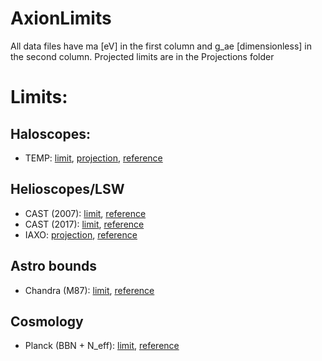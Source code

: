 # AxionLimits
All data files have ma [eV] in the first column and g_ae [dimensionless] in the second column. Projected limits are in the Projections folder

# Limits:

## Haloscopes:
* TEMP: [limit](https://github.com/cajohare/AxionLimits/blob/master/limit_data/AxionElectron/TEMP.txt), [projection](https://github.com/cajohare/AxionLimits/blob/master/limit_data/Projections/TEMP.txt),  [reference](https://arxiv.org/abs/arXiv:1004.1313)
## Helioscopes/LSW
* CAST (2007): [limit](https://github.com/cajohare/AxionLimits/blob/master/limit_data/AxionElectron/CAST_highm.txt), [reference](https://arxiv.org/abs/hep-ex/0702006)
* CAST (2017): [limit](https://github.com/cajohare/AxionLimits/blob/master/limit_data/AxionElectron/CAST.txt), [reference](https://arxiv.org/abs/arXiv:1705.02290)
* IAXO: [projection](https://github.com/cajohare/AxionLimits/blob/master/limit_data/AxionElectron/Projections/IAXO.txt), [reference](https://arxiv.org/abs/arXiv:1212.4633)
## Astro bounds
* Chandra (M87): [limit](https://github.com/cajohare/AxionLimits/blob/master/limit_data/AxionElectron/M87.txt), [reference](https://arxiv.org/abs/arXiv:1703.07354)
## Cosmology 
* Planck (BBN + N_eff): [limit](https://github.com/cajohare/AxionLimits/blob/master/limit_data/AxionElectron/BBN_Neff.txt), [reference](https://arxiv.org/abs/2002.08370)
